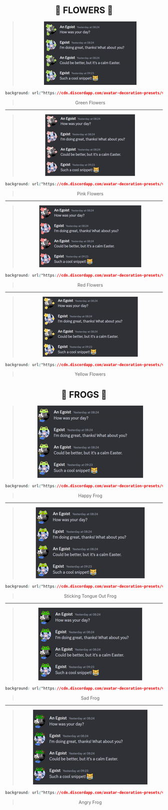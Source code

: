 <div align="center">


# 🌼 FLOWERS 🌼

> <img src="examples/flowers/green.gif">
> 
>
 ```css
background: url("https://cdn.discordapp.com/avatar-decoration-presets/v2_a_d6760c807d460b45e06427c09ab61390.png?size=128&passthrough=true") center/cover;
```
> 
> Green Flowers

- - - 

> <img src="examples/flowers/pink.gif">
> 
>
```css
background: url("https://cdn.discordapp.com/avatar-decoration-presets/v2_a_37dc2b53b273a457ff19ac2e3fda7e4c.png?size=160&passthrough=true") center/cover;
```
> 
> Pink Flowers

- - - 

> <img src="examples/flowers/red.gif">
> 
>
```css
background: url("https://cdn.discordapp.com/avatar-decoration-presets/v2_a_9c70ff0db80d85ee6d9690a0eeded0c8.png?size=160&passthrough=true") center/cover;
```
> 
> Red Flowers

- - - 

> <img src="examples/flowers/yellow.gif">
> 
>
```css
background: url("https://cdn.discordapp.com/avatar-decoration-presets/v2_a_669e4e5337a7ebeffd87fe3f1008535f.png?size=128&passthrough=true") center/cover;
```
> 
> Yellow Flowers


# 🐸 FROGS 🐸

> <img src="examples/frogs/happy.gif">
> 
>
```css
background: url("https://cdn.discordapp.com/avatar-decoration-presets/v2_a_8f4e2c88d0b00a2e6eefdbe0a70944ec.png?size=128&passthrough=true") center/cover;
```
> 
> Happy Frog

- - - 

> <img src="examples/frogs/tongue.gif">
> 
>
```css
background: url("https://cdn.discordapp.com/avatar-decoration-presets/v2_a_683904e98e8e7bca912125d360293cc6.png?size=160&passthrough=true") center/cover;
```
> 
> Sticking Tongue Out Frog

- - - 

> <img src="examples/frogs/sad.gif">
> 
>
```css
background: url("https://cdn.discordapp.com/avatar-decoration-presets/v2_a_32c66e3421b5599cf0d1ebabc29dcd16.png?size=128&passthrough=true") center/cover;
```
> 
> Sad Frog

- - - 

> <img src="examples/frogs/angry.gif">
> 
>
```css
background: url("https://cdn.discordapp.com/avatar-decoration-presets/v2_a_c58a9fe37aa945ca41892f04fc61314b.png?size=128&passthrough=true") center/cover;
```
> 
> Angry Frog


</div>
